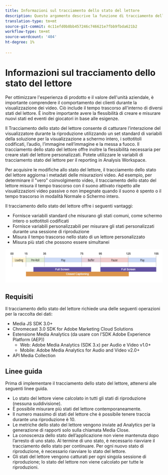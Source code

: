 ```yaml
---
title: Informazioni sul tracciamento dello stato del lettore
description: Questo argomento descrive la funzione di tracciamento dello stato del lettore, compresi i requisiti e le linee guida per l’implementazione e la generazione di rapporti degli stati del lettore.
translation-type: tm+mt
source-git-commit: 4c11efd0b8bb457246c746621e7fbb9fbda621b2
workflow-type: tm+mt
source-wordcount: '404'
ht-degree: 1%

---
```



# Informazioni sul tracciamento dello stato del lettore

Per ottimizzare l&#39;esperienza di prodotto e il valore dell&#39;unità aziendale, è importante comprendere il comportamento dei clienti durante la visualizzazione dei video. Ciò include il tempo trascorso all&#39;interno di diversi stati del lettore.  È inoltre importante avere la flessibilità di creare e misurare nuovi stati ed eventi dei giocatori in base alle esigenze.

Il Tracciamento dello stato del lettore consente di catturare l’interazione del visualizzatore durante la riproduzione utilizzando un set standard di variabili della soluzione per la visualizzazione a schermo intero, i sottotitoli codificati, l’audio, l’immagine nell’immagine e la messa a fuoco.  Il tracciamento dello stato del lettore offre inoltre la flessibilità necessaria per creare stati del lettore personalizzati. Potete utilizzare le variabili di tracciamento stato del lettore per il reporting in  Analysis Workspace.

Per acquisire le modifiche allo stato del lettore, il tracciamento dello stato del lettore aggiorna i metadati delle misurazioni video. Ad esempio, per determinare il &quot;vero&quot; coinvolgimento video, il tracciamento dello stato del lettore misura il tempo trascorso con il suono attivato rispetto alle visualizzazioni video passive o non impegnate quando il suono è spento o il tempo trascorso in modalità Normale o Schermo intero.

Il tracciamento dello stato del lettore offre i seguenti vantaggi:

* Fornisce variabili standard che misurano gli stati comuni, come schermo intero o sottotitoli codificati
* Fornisce variabili personalizzabili per misurare gli stati personalizzati durante una sessione di riproduzione
* Misura il tempo trascorso nello stato di un lettore personalizzato
* Misura più stati che possono essere simultanei

![Tracciamento dello stato del lettore](assets/player_state_tracking.png)

## Requisiti

Il tracciamento dello stato del lettore richiede una delle seguenti operazioni per la raccolta dei dati:
* Media JS SDK 3.0+
* Chromecast 3.0 SDK for Adobe Marketing Cloud Solutions
* Estensione Media Analytics (da usare con l’SDK Adobe Experience Platform (AEP))
   * Web:  Adobe Media Analytics (SDK 3.x) per Audio e Video v1.0+
   * Mobile:  Adobe Media Analytics for Audio and Video v2.0+
* API Media Collection

## Linee guida

Prima di implementare il tracciamento dello stato del lettore, attenersi alle seguenti linee guida.

* Lo stato del lettore viene calcolato in tutti gli stati di riproduzione (nessuna suddivisione).
* È possibile misurare più stati del lettore contemporaneamente.
* Il numero massimo di stati del lettore che è possibile tenere traccia durante una riproduzione è 10.
* Le metriche dello stato del lettore vengono inviate ad Analytics per la generazione di rapporti solo sulla chiamata Media Close.
* La conoscenza dello stato dell’applicazione non viene mantenuta dopo l’arresto di uno stato. Al termine di uno stato, è necessario riavviare il tracciamento dello stato per continuare. Per ogni nuovo stato di riproduzione, è necessario riavviare lo stato del lettore.
* Gli stati del lettore vengono catturati per ogni singola sessione di riproduzione; lo stato del lettore non viene calcolato per tutte le riproduzioni.
